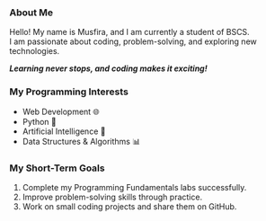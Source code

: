 ### About Me

Hello! My name is Musfira, and I am currently a student of BSCS.  
I am passionate about coding, problem-solving, and exploring new technologies.  

**_Learning never stops, and coding makes it exciting!_**

### My Programming Interests
* Web Development 🌐  
* Python 🐍  
* Artificial Intelligence 🤖  
* Data Structures & Algorithms 📊  

### My Short-Term Goals
1. Complete my Programming Fundamentals labs successfully.  
2. Improve problem-solving skills through practice.  
3. Work on small coding projects and share them on GitHub.  

